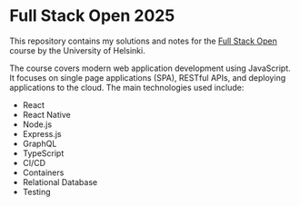 # Full Stack Open 2025

This repository contains my solutions and notes for the [Full Stack Open](https://fullstackopen.com/en/) course by the University of Helsinki.

The course covers modern web application development using JavaScript. It focuses on single page applications (SPA), RESTful APIs, and deploying applications to the cloud. The main technologies used include:

- React
- React Native
- Node.js
- Express.js
- GraphQL
- TypeScript
- CI/CD
- Containers
- Relational Database
- Testing
